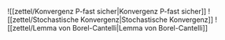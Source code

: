![[zettel/Konvergenz P-fast sicher|Konvergenz P-fast sicher]]
![[zettel/Stochastische Konvergenz|Stochastische Konvergenz]]
![[zettel/Lemma von Borel-Cantelli|Lemma von Borel-Cantelli]]
